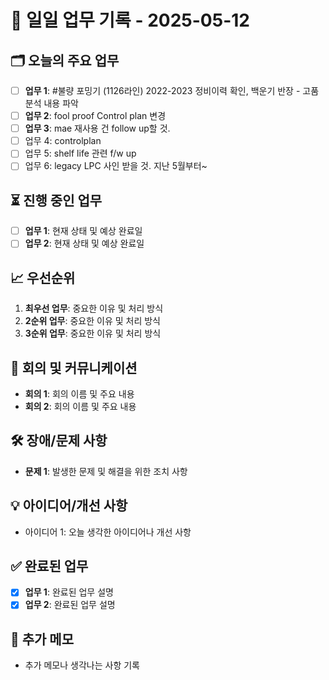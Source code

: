 # 📅 일일 업무 기록 - 2025-05-12

## 🗂 오늘의 주요 업무
- [ ] **업무 1**: #불량 포밍기 (1126라인) 2022-2023 정비이력 확인, 백운기 반장 - 고품 분석 내용 파악
- [ ] **업무 2**: fool proof Control plan 변경
- [ ] **업무 3**: mae 재사용 건 follow up할 것.
- [ ] 업무 4: controlplan 
- [ ] 업무 5: shelf life 관련 f/w up
- [ ] 업무 6: legacy LPC 사인 받을 것. 지난 5월부터~

## ⏳ 진행 중인 업무
- [ ] **업무 1**: 현재 상태 및 예상 완료일
- [ ] **업무 2**: 현재 상태 및 예상 완료일

## 📈 우선순위
1. **최우선 업무**: 중요한 이유 및 처리 방식
2. **2순위 업무**: 중요한 이유 및 처리 방식
3. **3순위 업무**: 중요한 이유 및 처리 방식

## 🔄 회의 및 커뮤니케이션
- **회의 1**: 회의 이름 및 주요 내용
- **회의 2**: 회의 이름 및 주요 내용

## 🛠 장애/문제 사항
- **문제 1**: 발생한 문제 및 해결을 위한 조치 사항

## 💡 아이디어/개선 사항
- 아이디어 1: 오늘 생각한 아이디어나 개선 사항

## ✅ 완료된 업무
- [x] **업무 1**: 완료된 업무 설명
- [x] **업무 2**: 완료된 업무 설명

## 📝 추가 메모
- 추가 메모나 생각나는 사항 기록
